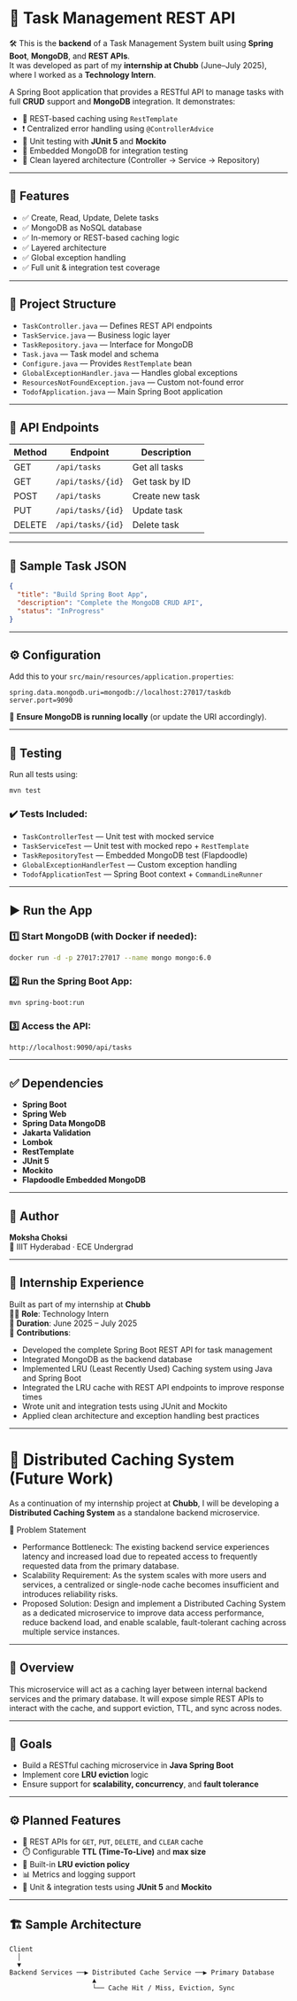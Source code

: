 # 📝 **Task Management REST API**

🛠️ This is the **backend** of a Task Management System built using **Spring Boot**, **MongoDB**, and **REST APIs**.  
It was developed as part of my **internship at Chubb** (June–July 2025), where I worked as a **Technology Intern**.


A Spring Boot application that provides a RESTful API to manage tasks with full **CRUD** support and **MongoDB** integration. It demonstrates:

- 🔁 REST-based caching using `RestTemplate`
- ❗ Centralized error handling using `@ControllerAdvice`
- 🧪 Unit testing with **JUnit 5** and **Mockito**
- 🧰 Embedded MongoDB for integration testing
- 🔄 Clean layered architecture (Controller → Service → Repository)

---

## 🚀 **Features**

- ✅ Create, Read, Update, Delete tasks
- ✅ MongoDB as NoSQL database
- ✅ In-memory or REST-based caching logic
- ✅ Layered architecture
- ✅ Global exception handling
- ✅ Full unit & integration test coverage

---

## 📁 **Project Structure**

- `TaskController.java` — Defines REST API endpoints  
- `TaskService.java` — Business logic layer  
- `TaskRepository.java` — Interface for MongoDB  
- `Task.java` — Task model and schema  
- `Configure.java` — Provides `RestTemplate` bean  
- `GlobalExceptionHandler.java` — Handles global exceptions  
- `ResourcesNotFoundException.java` — Custom not-found error  
- `TodofApplication.java` — Main Spring Boot application

---

## 📮 **API Endpoints**

| Method | Endpoint             | Description          |
|--------|----------------------|----------------------|
| GET    | `/api/tasks`         | Get all tasks        |
| GET    | `/api/tasks/{id}`    | Get task by ID       |
| POST   | `/api/tasks`         | Create new task      |
| PUT    | `/api/tasks/{id}`    | Update task          |
| DELETE | `/api/tasks/{id}`    | Delete task          |

---

## 🧾 **Sample Task JSON**

```json
{
  "title": "Build Spring Boot App",
  "description": "Complete the MongoDB CRUD API",
  "status": "InProgress"
}
```

---

## ⚙️ **Configuration**

Add this to your `src/main/resources/application.properties`:

```properties
spring.data.mongodb.uri=mongodb://localhost:27017/taskdb
server.port=9090
```

📌 **Ensure MongoDB is running locally** (or update the URI accordingly).

---

## 🧪 **Testing**

Run all tests using:

```bash
mvn test
```

### ✔️ Tests Included:

- `TaskControllerTest` — Unit test with mocked service  
- `TaskServiceTest` — Unit test with mocked repo + `RestTemplate`  
- `TaskRepositoryTest` — Embedded MongoDB test (Flapdoodle)  
- `GlobalExceptionHandlerTest` — Custom exception handling  
- `TodofApplicationTest` — Spring Boot context + `CommandLineRunner`

---

## ▶️ **Run the App**

### 1️⃣ Start MongoDB (with Docker if needed):

```bash
docker run -d -p 27017:27017 --name mongo mongo:6.0
```

### 2️⃣ Run the Spring Boot App:

```bash
mvn spring-boot:run
```

### 3️⃣ Access the API:

```
http://localhost:9090/api/tasks
```

---

## ✅ **Dependencies**

- **Spring Boot**
- **Spring Web**
- **Spring Data MongoDB**
- **Jakarta Validation**
- **Lombok**
- **RestTemplate**
- **JUnit 5**
- **Mockito**
- **Flapdoodle Embedded MongoDB**

---

## 👤 Author

**Moksha Choksi**  
📍 IIIT Hyderabad · ECE Undergrad  
 
---

## 💼 Internship Experience

Built as part of my internship at **Chubb**  
🧑‍💻 **Role**: Technology Intern  
📅 **Duration**: June 2025 – July 2025  
🚀 **Contributions**:
- Developed the complete Spring Boot REST API for task management
- Integrated MongoDB as the backend database
- Implemented LRU (Least Recently Used) Caching system using Java and Spring Boot
- Integrated the LRU cache with REST API endpoints to improve response times
- Wrote unit and integration tests using JUnit and Mockito
- Applied clean architecture and exception handling best practices

---

# 🔮 Distributed Caching System (Future Work)

As a continuation of my internship project at **Chubb**, I will be developing a **Distributed Caching System** as a standalone backend microservice.

🧩 Problem Statement
- Performance Bottleneck: The existing backend service experiences latency and increased load due to repeated access to frequently requested data from the primary database.
- Scalability Requirement: As the system scales with more users and services, a centralized or single-node cache becomes insufficient and introduces reliability risks.
- Proposed Solution: Design and implement a Distributed Caching System as a dedicated microservice to improve data access performance, reduce backend load, and enable scalable, fault-tolerant caching across multiple service instances.

---

## 🚀 Overview

This microservice will act as a caching layer between internal backend services and the primary database. It will expose simple REST APIs to interact with the cache, and support eviction, TTL, and sync across nodes.

---

## 🎯 Goals

- Build a RESTful caching microservice in **Java Spring Boot**
- Implement core **LRU eviction** logic
- Ensure support for **scalability, concurrency**, and **fault tolerance**

---

## ⚙️ Planned Features

- 🔄 REST APIs for `GET`, `PUT`, `DELETE`, and `CLEAR` cache
- ⏱️ Configurable **TTL (Time-To-Live)** and **max size**
- 🧠 Built-in **LRU eviction policy**
- 📊 Metrics and logging support
- 🧪 Unit & integration tests using **JUnit 5** and **Mockito**

---

## 🏗️ Sample Architecture

```text
Client
  │
  ▼
Backend Services ──▶ Distributed Cache Service ──▶ Primary Database
                     ▲
                     └── Cache Hit / Miss, Eviction, Sync


